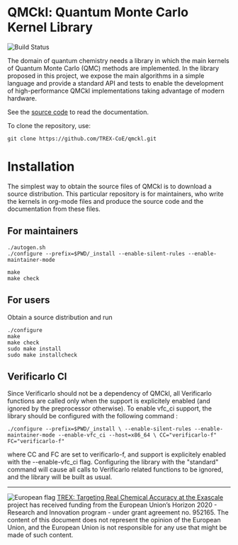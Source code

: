 # QMCkl: Quantum Monte Carlo Kernel Library

![Build Status](https://github.com/TREX-CoE/qmckl/workflows/test-build/badge.svg?branch=master)

The domain of quantum chemistry needs a library in which the main
kernels of Quantum Monte Carlo (QMC) methods are implemented. In the
library proposed in this project, we expose the main algorithms in a
simple language and provide a standard API and tests to enable the
development of high-performance QMCkl implementations taking
advantage of modern hardware.

See the [source code](https://github.com/TREX-CoE/qmckl/blob/master/org/qmckl.org)
to read the documentation.


To clone the repository, use:
```
git clone https://github.com/TREX-CoE/qmckl.git
```

# Installation

The simplest way to obtain the source files of QMCkl is to download a source
distribution. This particular repository is for maintainers, who write the kernels
in org-mode files and produce the source code and the documentation from these files.

## For maintainers

```
./autogen.sh
./configure --prefix=$PWD/_install --enable-silent-rules --enable-maintainer-mode

make
make check
```

## For users

Obtain a source distribution and run

```
./configure 
make
make check
sudo make install
sudo make installcheck
```

## Verificarlo CI

Since Verificarlo should not be a dependency of QMCkl, all Verificarlo
functions are called only when the support is explicitely enabled (and ignored
by the preprocessor otherwise). To enable vfc_ci support, the library should be
configured with the following command :

```
./configure --prefix=$PWD/_install \ --enable-silent-rules --enable-maintainer-mode --enable-vfc_ci --host=x86_64 \ CC="verificarlo-f" FC="verificarlo-f"
```

where CC and FC are set to verificarlo-f, and support is explicitely enabled
with the --enable-vfc_ci flag. Configuring the library with the "standard"
command will cause all calls to Verificarlo related functions to be ignored,
and the library will be built as usual.


------------------------------

![European flag](https://trex-coe.eu/sites/default/files/inline-images/euflag.jpg)
[TREX: Targeting Real Chemical Accuracy at the Exascale](https://trex-coe.eu) project has received funding from the European Union’s Horizon 2020 - Research and Innovation program - under grant agreement no. 952165. The content of this document does not represent the opinion of the European Union, and the European Union is not responsible for any use that might be made of such content.

